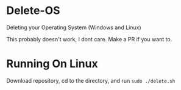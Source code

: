 # Delete-OS
Deleting your Operating System (Windows and Linux)


This probably doesn't work, I dont care. Make a PR if you want to. 

# Running On Linux
Download repository, cd to the directory, and run `sudo ./delete.sh`
